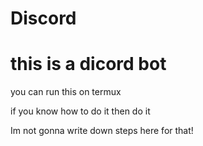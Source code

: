 # Discord


###

# this is a dicord bot
you can run this on termux

if you know how to do it then do it 

Im not gonna write down steps here for that!

